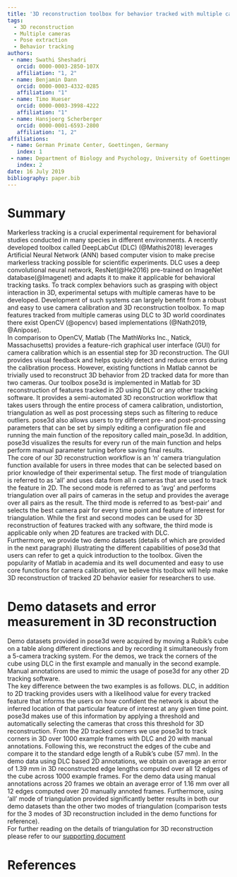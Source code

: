 ```yaml
---
title: '3D reconstruction toolbox for behavior tracked with multiple cameras'
tags:
  - 3D reconstruction
  - Multiple cameras
  - Pose extraction
  - Behavior tracking
authors:
 - name: Swathi Sheshadri
   orcid: 0000-0003-2850-107X
   affiliation: "1, 2"
 - name: Benjamin Dann
   orcid: 0000-0003-4332-0285
   affiliation: "1"
 - name: Timo Hueser
   orcid: 0000-0003-3998-4222
   affiliation: "1"
 - name: Hansjoerg Scherberger
   orcid: 0000-0001-6593-2800
   affiliation: "1, 2"
affiliations:
 - name: German Primate Center, Goettingen, Germany
   index: 1
 - name: Department of Biology and Psychology, University of Goettingen, Germany
   index: 2
date: 16 July 2019
bibliography: paper.bib
---
```


# Summary
Markerless tracking is a crucial experimental requirement for behavioral studies conducted in many species in different environments. A recently developed toolbox called DeepLabCut (DLC) (@Mathis2018) leverages Artificial Neural Network (ANN) based computer vision to make precise markerless tracking possible for scientific experiments. DLC uses a deep convolutional neural network, ResNet(@He2016) pre-trained on ImageNet database(@Imagenet) and adapts it to make it applicable for behavioral tracking tasks. To track complex behaviors such as grasping with object interaction in 3D, experimental setups with multiple cameras have to be developed. Development of such systems can largely benefit from a robust and easy to use camera calibration and 3D reconstruction toolbox. To map features tracked from multiple cameras using DLC to 3D world coordinates there exist OpenCV (@opencv) based implementations (@Nath2019, @Anipose). <br/>
In comparison to OpenCV, Matlab (The MathWorks Inc., Natick, Massachusetts) provides a feature-rich graphical user interface (GUI) for camera calibration which is an essential step for 3D reconstruction. The GUI provides visual feedback and helps quickly detect and reduce errors during the calibration process. However, existing functions in Matlab cannot be trivially used to reconstruct 3D behavior from 2D tracked data for more than two cameras. Our toolbox pose3d is implemented in Matlab for 3D reconstruction of features tracked in 2D using DLC or any other tracking software. It provides a semi-automated 3D reconstruction workflow that takes users through the entire process of camera calibration, undistortion, triangulation as well as post processing steps such as filtering to reduce outliers. pose3d also allows users to try different pre- and post-processing parameters that can be set by simply editing a configuration file and running the main function of the repository called main_pose3d. In addition, pose3d visualizes the results for every run of the main function and helps perform manual parameter tuning before saving final results. <br/>
The core of our 3D reconstruction workflow is an ‘n’ camera triangulation function available for users in three modes that can be selected based on prior knowledge of their experimental setup.  The first mode of triangulation is referred to as ‘all’ and uses data from all n cameras that are used to track the feature in 2D. The second mode is referred to as ‘avg’ and performs triangulation over all pairs of cameras in the setup and provides the average over all pairs as the result. The third mode is referred to as ‘best-pair’ and selects the best camera pair for every time point and feature of interest for triangulation. While the first and second modes can be used for 3D reconstruction of features tracked with any software, the third mode is applicable only when 2D features are tracked with DLC.<br/>
Furthermore, we provide two demo datasets (details of which are provided in the next paragraph) illustrating the different capabilities of pose3d that users can refer to get a quick introduction to the toolbox. Given the popularity of Matlab in academia and its well documented and easy to use core functions for camera calibration, we believe this toolbox will help make 3D reconstruction of tracked 2D behavior easier for researchers to use. 
# Demo datasets and error measurement in 3D reconstruction 
Demo datasets provided in pose3d were acquired by moving a Rubik’s cube on a table along different directions and by recording it simultaneously from a 5-camera tracking system. For the demos, we track the corners of the cube using DLC in the first example and manually in the second example. Manual annotations are used to mimic the usage of pose3d for any other 2D tracking software. <br/>
The key difference between the two examples is as follows. DLC, in addition to 2D tracking provides users with a likelihood value for every tracked feature that informs the users on how confident the network is about the inferred location of that particular feature of interest at any given time point. pose3d makes use of this information by applying a threshold and automatically selecting the cameras that cross this threshold for 3D reconstruction. From the 2D tracked corners we use pose3d to track corners in 3D over 1000 example frames with DLC and 20 with manual annotations. Following this, we reconstruct the edges of the cube and compare it to the standard edge length of a Rubik’s cube (57 mm). In the demo data using DLC based 2D annotations, we obtain on average an error of 1.39 mm in 3D reconstructed edge lengths computed over all 12 edges of the cube across 1000 example frames.  For the demo data using manual annotations across 20 frames we obtain an average error of 1.16 mm over all 12 edges computed over 20 manually annoted frames. Furthermore, using ‘all’ mode of triangulation provided significantly better results in both our demo datasets than the other two modes of triangulation (comparison tests for the 3 modes of 3D reconstruction included in the demo functions for reference). <br/>
For further reading on the details of triangulation for 3D reconstruction please refer to our [supporting document](Appendix.pdf)
# References
